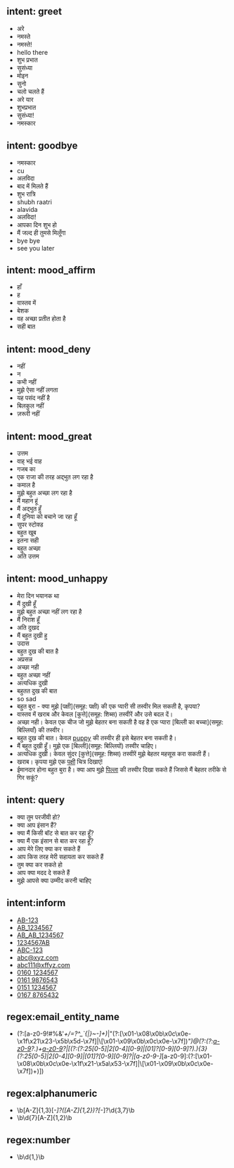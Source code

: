 ## intent: greet
- अरे
- नमस्ते
- नमस्ते!
- hello there
- शुभ प्रभात
- सुसंध्या
- मोइन
- सुनो
- चलो चलते हैं
- अरे यार
- शुभप्रभात
- सुसंध्या!
- नमस्कार

## intent: goodbye
- नमस्कार
- cu
- अलविदा
- बाद में मिलते हैं
- शुभ रात्रि
- shubh raatri
- alavida
- अलविदा!
- आपका दिन शुभ हो
- मैं जल्द ही तुमसे मिलूँगा
- bye bye
- see you later

## intent: mood_affirm
- हाँ
- ह
- वास्तव में
- बेशक
- वह अच्छा प्रतीत होता है
- सही बात

## intent: mood_deny
- नहीं
- न
- कभी नहीं
- मुझे ऐसा नहीं लगता
- यह पसंद नहीं है
- बिलकुल नहीं
- ज़रूरी नहीं

## intent: mood_great
- उत्तम
- वाह् भई वाह
- गजब का
- एक राजा की तरह अद्भुत लग रहा है
- कमाल है
- मुझे बहुत अच्छा लग रहा है
- मैं महान हूं
- मैं अद्भुत हुँ
- मैं दुनिया को बचाने जा रहा हूँ
- सुपर स्टोक्ड
- बहुत खूब
- इतना सही
- बहुत अच्छा
- अति उत्तम

## intent: mood_unhappy
- मेरा दिन भयानक था
- मैं दुखी हूँ
- मुझे बहुत अच्छा नहीं लग रहा है
- मैं निराश हूँ
- अति दुखद
- मैं बहुत दुखी हु
- उदास
- बहुत दुख की बात है
- अप्रसन्न
- अच्छा नही
- बहुत अच्छा नहीं
- अत्यधिक दुखी
- बहुतत दुख की बात
- so sad
- बहुत बुरा - क्या मुझे [पक्षी](समूह: पक्षी) की एक प्यारी सी तस्वीर मिल सकती है, कृपया?
- वास्तव में खराब और केवल [कुत्ते](समूह: शिब्स) तस्वीरें और उसे बदल दें।
- अच्छा नही। केवल एक चीज जो मुझे बेहतर बना सकती है वह है एक प्यारा [बिल्ली का बच्चा](समूह: बिल्लियाँ) की तस्वीर।
- बहुत दुख की बात। केवल [puppy](group:shibes) की तस्वीर ही इसे बेहतर बना सकती है।
- मैं बहुत दुखी हूँ। मुझे एक [बिल्ली](समूह: बिल्लियों) तस्वीर चाहिए।
- अत्यधिक दुखी। केवल सुंदर [कुत्ते](समूह: शिब्स) तस्वीरें मुझे बेहतर महसूस करा सकती हैं।
- खराब। कृपया मुझे एक [पक्षी](समूह:पक्षी) चित्र दिखाएं!
- ईमानदार होना बहुत बुरा है। क्या आप मुझे [पिल्ला](ग्रुप:शिब्स) की तस्वीर दिखा सकते हैं जिससे मैं बेहतर तरीके से गिर सकूं?

## intent: query
- क्या तुम परजीवी हो?
- क्या आप इंसान हैं?
- क्या मैं किसी बॉट से बात कर रहा हूँ?
- क्या मैं एक इंसान से बात कर रहा हूँ?
- आप मेरे लिए क्या कर सकते हैं
- आप किस तरह मेरी सहायता कर सकते हैं
- तुम क्या कर सकते हो
- आप क्या मदद दे सकते हैं
- मुझे आपसे क्या उम्मीद करनी चाहिए

## intent:inform
- [AB-123](alphanumeric)
- [AB_1234567](alphanumeric)
- [AB_AB_1234567](alphanumeric)
- [1234567AB](alphanumeric)
- [ABC-123](alphanumeric)
- [abc@xyz.com](email_entity_name)
- [abc111@xffyz.com](email_entity_name)
- [0160 1234567](number)
- [0161 9876543](number)
- [0151 1234567](number)
- [0167 8765432](number)

## regex:email_entity_name
- (?:[a-z0-9!#$%&'*+/=?^_`{|}~-]+(?:\.[a-z0-9!#$%&'*+/=?^_`{|}~-]+)*|"(?:[\x01-\x08\x0b\x0c\x0e-\x1f\x21\x23-\x5b\x5d-\x7f]|\\[\x01-\x09\x0b\x0c\x0e-\x7f])*")@(?:(?:[a-z0-9](?:[a-z0-9-]*[a-z0-9])?\.)+[a-z0-9](?:[a-z0-9-]*[a-z0-9])?|\[(?:(?:25[0-5]|2[0-4][0-9]|[01]?[0-9][0-9]?)\.){3}(?:25[0-5]|2[0-4][0-9]|[01]?[0-9][0-9]?|[a-z0-9-]*[a-z0-9]:(?:[\x01-\x08\x0b\x0c\x0e-\x1f\x21-\x5a\x53-\x7f]|\\[\x01-\x09\x0b\x0c\x0e-\x7f])+)\])

## regex:alphanumeric
- \b[A-Z]{1,3}[_-]?([A-Z]{1,2})?[_-]?\d{3,7}\b
- \b\d{7}[A-Z]{1,2}\b

## regex:number
- \b\d{1,}\b
